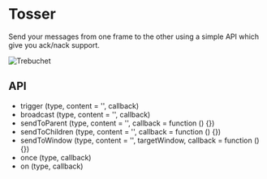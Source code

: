 # Tosser

Send your messages from one frame to the other using a simple API which give you ack/nack support.

![Trebuchet](https://cdn3.artstation.com/p/assets/images/images/000/601/179/large/greg-zaal-trebuchet.jpg?1428161639)


## API
 - trigger (type, content = '', callback)
 - broadcast (type, content = '', callback)
 - sendToParent (type, content = '', callback = function () {})
 - sendToChildren (type, content = '', callback = function () {})
 - sendToWindow (type, content = '', targetWindow, callback = function () {})
 - once (type, callback)
 - on (type, callback)
